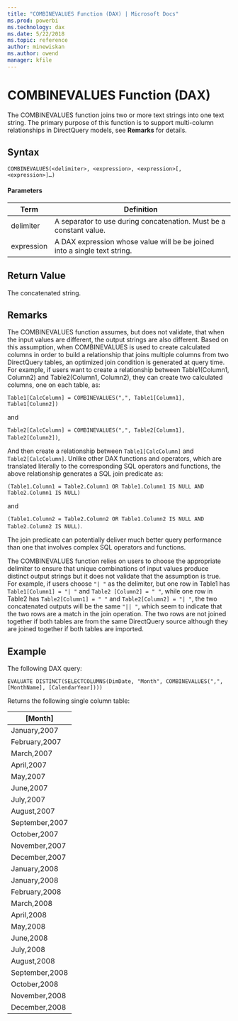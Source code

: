 ```yaml
---
title: "COMBINEVALUES Function (DAX) | Microsoft Docs"
ms.prod: powerbi 
ms.technology: dax
ms.date: 5/22/2018
ms.topic: reference
author: minewiskan
ms.author: owend
manager: kfile
---
```

# COMBINEVALUES Function (DAX)
The COMBINEVALUES function joins two or more text strings into one text string. The primary purpose of this function is to support multi-column relationships in DirectQuery models, see **Remarks** for details.  
  
## Syntax  
  
```dax
COMBINEVALUES(<delimiter>, <expression>, <expression>[, <expression>]…)
```
  
#### Parameters  
  
|Term|Definition|  
|--------|--------------|  
|delimiter|A separator to use during concatenation. Must be a constant value.|  
|expression|A DAX expression whose value will be be joined into a single text string.|  
  
## Return Value  
The concatenated string.  
  
## Remarks  

The COMBINEVALUES function assumes, but does not validate, that when the input values are different, the output strings are also different. Based on this assumption, when COMBINEVALUES is used to create calculated columns in order to build a relationship that joins multiple columns from two DirectQuery tables, an optimized join condition is generated at query time. For example, if users want to create a relationship between Table1(Column1, Column2) and Table2(Column1, Column2), they can create two calculated columns, one on each table, as:   

```Table1[CalcColumn] = COMBINEVALUES(",", Table1[Column1], Table1[Column2])```

and   

```Table2[CalcColumn] = COMBINEVALUES(",", Table2[Column1], Table2[Column2])```,   

And then create a relationship between `Table1[CalcColumn]` and `Table2[CalcColumn]`. Unlike other DAX functions and operators, which are translated literally to the corresponding SQL operators and functions, the above relationship generates a SQL join predicate as:   

```(Table1.Column1 = Table2.Column1 OR Table1.Column1 IS NULL AND Table2.Column1 IS NULL)```

and   

```(Table1.Column2 = Table2.Column2 OR Table1.Column2 IS NULL AND Table2.Column2 IS NULL)```.  
 
The join predicate can potentially deliver much better query performance than one that involves complex SQL operators and functions.

The COMBINEVALUES function relies on users to choose the appropriate delimiter to ensure that unique combinations of input values produce distinct output strings but it does not validate that the assumption is true. For example, if users choose `"| "` as the delimiter, but one row in Table1 has `Table1[Column1] = "| "` and `Table2 [Column2] = " "`, while one row in Table2 has `Table2[Column1] = " "` and `Table2[Column2] = "| "`, the two concatenated outputs will be the same `"|| "`,  which seem to indicate that the two rows are a match in the join operation. The two rows are not joined together if both tables are from the same DirectQuery source although they are joined together if both tables are imported.

  
## Example  

The following DAX query:
  
```EVALUATE DISTINCT(SELECTCOLUMNS(DimDate, "Month", COMBINEVALUES(",", [MonthName], [CalendarYear])))```

Returns the following single column table:

|[Month]  |
|---------|
|January,2007     |
|February,2007    |
|March,2007    |
|April,2007     |
|May,2007     |
|June,2007     |
|July,2007     |
|August,2007     |
|September,2007     |
|October,2007     |
|November,2007    |
|December,2007     |
|January,2008     |
|January,2008     |
|February,2008    |
|March,2008    |
|April,2008     |
|May,2008     |
|June,2008     |
|July,2008     |
|August,2008     |
|September,2008     |
|October,2008     |
|November,2008    |
|December,2008     |
